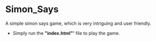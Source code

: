 # Simon_Says

A simple simon says game, which is very intriguing and user friendly.


- Simply run the **"index.html"'** file to play the game.
